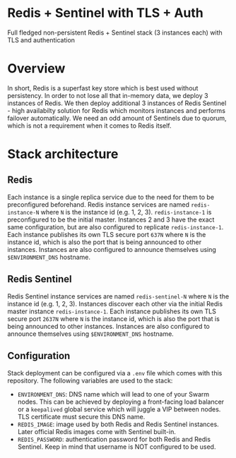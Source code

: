 Redis + Sentinel with TLS + Auth
================================

Full fledged non-persistent Redis + Sentinel stack (3 instances each) with TLS and authentication

# Overview

In short, Redis is a superfast key store which is best used without persistency. In order to not lose all that in-memory data, we deploy 3 instances of Redis. We then deploy additional 3 instances of Redis Sentinel - high availabilty solution for Redis which monitors instances and performs failover automatically. We need an odd amount of Sentinels due to quorum, which is not a requirement when it comes to Redis itself.

# Stack architecture

## Redis

Each instance is a single replica service due to the need for them to be preconfigured beforehand. Redis instance services are named `redis-instance-N` where `N` is the instance id (e.g. 1, 2, 3). `redis-instance-1` is preconfigured to be the initial master. Instances 2 and 3 have the exact same configuration, but are also configured to replicate `redis-instance-1`. Each instance publishes its own TLS secure port `637N` where `N` is the instance id, which is also the port that is being announced to other instances. Instances are also configured to announce themselves using `$ENVIRONMENT_DNS` hostname.

## Redis Sentinel

Redis Sentinel instance services are named `redis-sentinel-N` where `N` is the instance id (e.g. 1, 2, 3). Instances discover each other via the initial Redis master instance `redis-instance-1`. Each instance publishes its own TLS secure port `2637N` where `N` is the instance id, which is also the port that is being announced to other instances. Instances are also configured to announce themselves using `$ENVIRONMENT_DNS` hostname.

## Configuration

Stack deployment can be configured via a `.env` file which comes with this repository. The following variables are used to the stack:

- `ENVIRONMENT_DNS`: DNS name which will lead to one of your Swarm nodes. This can be achieved by deploying a front-facing load balancer or a `keepalived` global service which will juggle a VIP between nodes. TLS certificate must secure this DNS name.
- `REDIS_IMAGE`: image used by both Redis and Redis Sentinel instances. Later official Redis images come with Sentinel built-in.
- `REDIS_PASSWORD`: authentication password for both Redis and Redis Sentinel. Keep in mind that username is NOT configured to be used.
